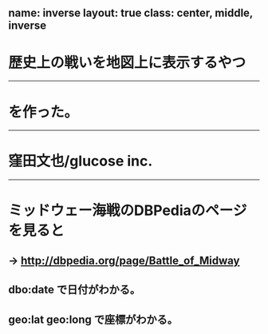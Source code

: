 name: inverse
layout: true
class: center, middle, inverse
---
# 歴史上の戦いを地図上に表示するやつ
---
# を作った。
---
# 窪田文也/glucose inc.
---
# ミッドウェー海戦のDBPediaのページを見ると
→ http://dbpedia.org/page/Battle_of_Midway 
---
## dbo:date で日付がわかる。
## geo:lat geo:long で座標がわかる。
